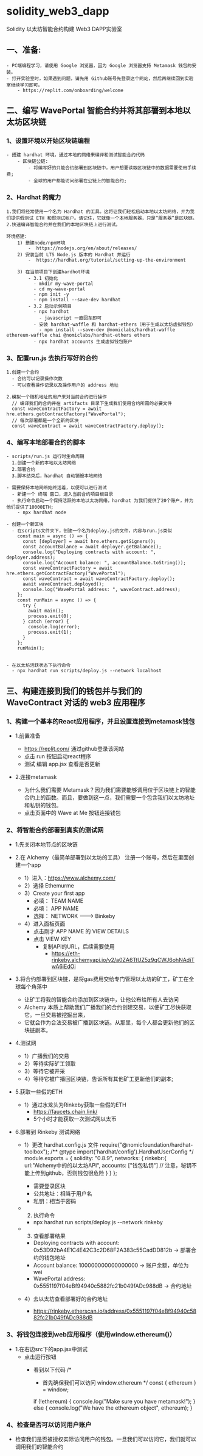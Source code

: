 # solidity_web3_dapp
 Solidity 以太坊智能合约构建 Web3 DAPP实验室

## 一、准备:
    - PC端编程学习，请使用 Google 浏览器，因为 Google 浏览器支持 Metamask 钱包的安装。
    - 打开实验室时，如果遇到问题，请先用 Github账号先登录这个网站，然后再继续回到实验室继续学习即可。
        - https://replit.com/onboarding/welcome


## 二、编写 WavePortal 智能合约并将其部署到本地以太坊区块链
### 1、设置环境以开始区块链编程
    - 搭建 hardhat 环境，通过本地的网络来编译和测试智能合约代码
        - 区块链公链:
            - 将编写好的只能合约部署到区块链中，用户想要读取区块链中的数据需要使用手续费;
            - 全球的用户都能访问部署在公链上的智能合约;

### 2、Hardhat 的魔力  
    1.我们将经常使用一个名为 Hardhat 的工具。这将让我们轻松启动本地以太坊网络，并为我们提供假测试 ETH 和假测试帐户。请记住，它就像一个本地服务器，只是“服务器”是区块链。
    2.快速编译智能合约并在我们的本地区块链上进行测试。

    环境搭建:
        1) 搭建node/npm环境
            -  https://nodejs.org/en/about/releases/
        2) 安装当前 LTS Node.js 版本的 Hardhat 并运行
            -  https://hardhat.org/tutorial/setting-up-the-environment

        3) 在当前项目下创建hardhot环境
            - 3.1 初始化
              - mkdir my-wave-portal
              - cd my-wave-portal
              - npm init -y
              - npm install --save-dev hardhat
            - 3.2 启动示例项目
              - npx hardhot
                - javascript 一直回车即可
              - 安装 hardhat-waffle 和 hardhat-ethers（用于生成以太坊虚拟钱包）
                - npm install --save-dev @nomiclabs/hardhat-waffle ethereum-waffle chai @nomiclabs/hardhat-ethers ethers
              - npx hardhat accounts 生成虚拟钱包账户

### 3、配置run.js 去执行写好的合约
    1.创建一个合约
      - 合约可以记录操作次数
      - 可以查看操作记录以及操作用户的 address 地址

    2.模拟一个随机地址的用户来对当前合约进行操作
      // 编译我们的合约并在 artifacts 目录下生成我们使用合约所需的必要文件
      const waveContractFactory = await hre.ethers.getContractFactory("WavePortal");
      // 每次部署都是一个全新的区块
      const waveContract = await waveContractFactory.deploy();

### 4、编写本地部署合约的脚本
    - scripts/run.js 运行时生命周期
      1.创建一个新的本地以太坊网络
      2.部署合约
      3.脚本结束后，hardhat 自动销毁本地网络

    - 需要保持本地网络始终活着，以便可以进行测试
      - 新建一个 终端 窗口，进入当前合约项目根目录
      - 执行命令启动一个保持活跃的本地以太坊网络，hardhat 为我们提供了20个账户，并为他们提供了10000ETH;
        - npx hardhat node 

    - 创建一个新区块
      - 在scripts文件夹下，创建一个名为deploy.js的文件，内容与run.js类似
        const main = async () => {
          const [deployer] = await hre.ethers.getSigners();
          const accountBalance = await deployer.getBalance();
          console.log("Deploying contracts with account: ", deployer.address);
          console.log("Account balance: ", accountBalance.toString());
          const waveContractFactory = await hre.ethers.getContractFactory("WavePortal");
          const waveContract = await waveContractFactory.deploy();
          await waveContract.deployed();
          console.log("WavePortal address: ", waveContract.address);
        };
        const runMain = async () => {
          try {
            await main();
            process.exit(0);
          } catch (error) {
            console.log(error);
            process.exit(1);
          }
        };
        runMain();


    - 在以太坊活跃状态下执行命令
      - npx hardhat run scripts/deploy.js --network localhost



    
## 三、构建连接到我们的钱包并与我们的 WaveContract 对话的 web3 应用程序
### 1、构建一个基本的React应用程序，并且设置连接到metamask钱包
  - 1.前置准备
    - https://replit.com/ 通过github登录该网站
    - 点击 run 按钮启动react程序
    - 测试 编辑 app.jsx 查看是否更新

  - 2.连接metamask
    - 为什么我们需要 Metamask？因为我们需要能够调用位于区块链上的智能合约上的函数。而且，要做到这一点，我们需要一个包含我们以太坊地址和私钥的钱包。
    - 点击页面中的 Wave at Me 按钮连接钱包

### 2、将智能合约部署到真实的测试网
  - 1.先关闭本地节点的区块链
  - 2.在 Alchemy（最简单部署到以太坊的工具） 注册一个账号，然后在里面创建一个app
    - 1）进入：https://www.alchemy.com/
    - 2）选择 Ethemurme 
    - 3）Create your first app
      - 必填： TEAM NAME 
      - 必填： APP NAME 
      - 选择： NETWORK ---> Binkeby
    - 4）进入面板页面
      - 点击刚才 APP NAME 的 VIEW DETAILS 
      - 点击 VIEW KEY 
        - 复制API的URL，后续需要使用
          - https://eth-rinkeby.alchemyapi.io/v2/a0ZA6TtUZ5z9qCWJ6ohNAdiTwA6iEdOi

  - 3.将合约部署到区块链，是将gas费用交给专门管理以太坊的矿工，矿工在全球每个角落中
    - 让矿工将我的智能合约添加到区块链中，让他公布给所有人去访问
    - Alchemy 本质上帮助我们广播我们的合约创建交易，以便矿工尽快获取它。一旦交易被挖掘出来，
    - 它就会作为合法交易被广播到区块链。从那里，每个人都会更新他们的区块链副本。

  - 4.测试网
    - 1）广播我们的交易
    - 2）等待实际矿工领取
    - 3）等待它被开采
    - 4）等待它被广播回区块链，告诉所有其他矿工更新他们的副本;

  - 5.获取一些假的ETH
    - 1）通过水龙头为Rinkeby获取一些假的ETH
      - https://faucets.chain.link/
      - 5个小时才能获取一次测试网以太币

  - 6.部署到 Rinkeby 测试网络
    - 1）更改 hardhat.config.js 文件
      require("@nomicfoundation/hardhat-toolbox");
      /** @type import('hardhat/config').HardhatUserConfig */
      module.exports = {
        solidity: "0.8.9",
        networks: {
          rinkebr:{
            url:"Alchemy中的的以太坊API",
            accounts: ["钱包私钥"]  // 注意，秘钥不能上传到github，否则钱包很危险
          }
        }
      };

      - 需要登录区块
      - 公共地址：相当于用户名
      - 私钥：相当于密码

    - 2) 执行命令
      - npx hardhat run scripts/deploy.js --network rinkeby

    - 3) 查看部署结果
      - Deploying contracts with account:  0x53D92bA4E1C4E42C3c2D68F2A383c55CadDD812b   ->   部署合约的钱包地址
      - Account balance:  100000000000000000                                            ->   账户余额，单位为 wei
      - WavePortal address:  0x5551197f04eBf94940c5882fc21b049fADc988dB                 ->   合约地址

    - 4）去以太坊查看部署好的合约地址
      - https://rinkeby.etherscan.io/address/0x5551197f04eBf94940c5882fc21b049fADc988dB


### 3、将钱包连接到web应用程序（使用window.ethereum()）
  - 1.在右边src下的app.jsx中测试
    - 点击运行按钮  
      - 看到以下代码
        /*
        * 首先确保我们可以访问 window.ethereum
        */
        const { ethereum } = window;

        if (!ethereum) {
          console.log("Make sure you have metamask!");
        } else {
          console.log("We have the ethereum object", ethereum);
        }

### 4、检查是否可以访问用户账户
  - 检查我们是否被授权实际访问用户的钱包。一旦我们可以访问它，我们就可以调用我们的智能合约